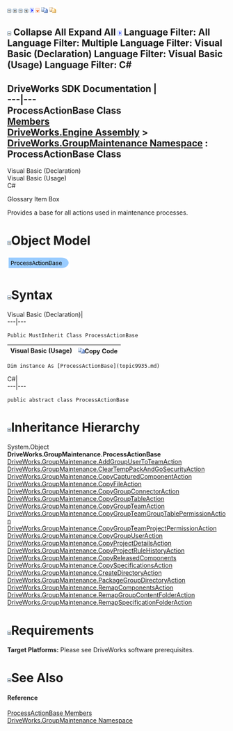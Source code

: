 ![](dotnetimages/collapse.gif) ![](dotnetimages/expand.gif) ![](dotnetimages/collapse.gif) ![](dotnetimages/expand.gif) ![](dotnetimages/drpdown.gif) ![](dotnetimages/drpdown_orange.gif) ![](dotnetimages/copycode.gif) ![](dotnetimages/copycodeHighlight.gif)

![](dotnetimages/collapse.gif) Collapse All Expand All ![](dotnetimages/drpdown.gif) Language Filter: All  Language Filter: Multiple  Language Filter: Visual Basic (Declaration) Language Filter: Visual Basic (Usage) Language Filter: C#  
---  
DriveWorks SDK Documentation  |   
---|---  
ProcessActionBase Class   
[Members](topic9936.md)   
[DriveWorks.Engine Assembly](topic2156.md) > [DriveWorks.GroupMaintenance Namespace](topic9628.md) : ProcessActionBase Class  
---  
  
Visual Basic (Declaration)    
Visual Basic (Usage)    
C# 

Glossary Item Box

Provides a base for all actions used in maintenance processes. 

# ![](dotnetimages/collapse.gif)Object Model

![](dotnetdiagramimages/image487.png)

# ![](dotnetimages/collapse.gif)Syntax

Visual Basic (Declaration)|   
---|---  
      
    
    Public MustInherit Class ProcessActionBase   
  
Visual Basic (Usage)| ![](dotnetimages/copycode.gif)Copy Code  
---|---  
      
    
    Dim instance As [ProcessActionBase](topic9935.md)  
  
C#|   
---|---  
      
    
    public abstract class ProcessActionBase   
  
# ![](dotnetimages/collapse.gif)Inheritance Hierarchy

System.Object  
**DriveWorks.GroupMaintenance.ProcessActionBase**  
[DriveWorks.GroupMaintenance.AddGroupUserToTeamAction](topic9643.md)  
[DriveWorks.GroupMaintenance.ClearTempPackAndGoSecurityAction](topic9654.md)  
[DriveWorks.GroupMaintenance.CopyCapturedComponentAction](topic9686.md)  
[DriveWorks.GroupMaintenance.CopyFileAction](topic9696.md)  
[DriveWorks.GroupMaintenance.CopyGroupConnectorAction](topic9727.md)  
[DriveWorks.GroupMaintenance.CopyGroupTableAction](topic9797.md)  
[DriveWorks.GroupMaintenance.CopyGroupTeamAction](topic9806.md)  
[DriveWorks.GroupMaintenance.CopyGroupTeamGroupTablePermissionAction](topic9816.md)  
[DriveWorks.GroupMaintenance.CopyGroupTeamProjectPermissionAction](topic9826.md)  
[DriveWorks.GroupMaintenance.CopyGroupUserAction](topic9836.md)  
[DriveWorks.GroupMaintenance.CopyProjectDetailsAction](topic9846.md)  
[DriveWorks.GroupMaintenance.CopyProjectRuleHistoryAction](topic9856.md)  
[DriveWorks.GroupMaintenance.CopyReleasedComponents](topic9864.md)  
[DriveWorks.GroupMaintenance.CopySpecificationsAction](topic9872.md)  
[DriveWorks.GroupMaintenance.CreateDirectoryAction](topic9882.md)  
[DriveWorks.GroupMaintenance.PackageGroupDirectoryAction](topic9917.md)  
[DriveWorks.GroupMaintenance.RemapComponentsAction](topic9949.md)  
[DriveWorks.GroupMaintenance.RemapGroupContentFolderAction](topic9959.md)  
[DriveWorks.GroupMaintenance.RemapSpecificationFolderAction](topic9970.md)  


# ![](dotnetimages/collapse.gif)Requirements

**Target Platforms:** Please see DriveWorks software prerequisites.

# ![](dotnetimages/collapse.gif)See Also

#### Reference

[ProcessActionBase Members](topic9936.md)   
[DriveWorks.GroupMaintenance Namespace](topic9628.md)


